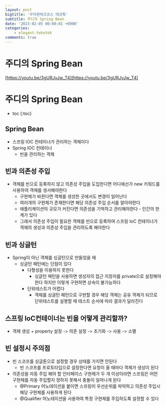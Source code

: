 ```yaml
---
layout: post
bigtitle: '우아한테크코스 테코톡'
subtitle: 주디의 Spring Bean
date: '2023-02-05 00:00:01 +0900'
categories:
    - elegant-tekotok
comments: true
---
```


# 주디의 Spring Bean
[https://youtu.be/3gURJvJw_T4](https://youtu.be/3gURJvJw_T4)

# 주디의 Spring Bean
* toc
{:toc}

## Spring Bean
+ 스프링 IOC 컨테이너가 관리하는 객체이다 
+ Spring IOC 컨테이너 
  + 빈을 관리하는 객체

## 빈과 의존성 주입 
+ 객체를 빈으로 등록하지 않고 의존성 주입을 도입한다면 어디에선가 new 키워드를 사용하여 객체를 생서해야한다
  + 구현체가 바뀐다면 객체를 생성한 곳에서도 변경이 일어난다 
  + 여러개의 구현체가 존재한다면 해당 의존성 주입 순서를 알아야한다 
  + 애플리케이션의 규모가 커진다면 의존성을 기억하고 관리해야한다 - 인간의 한계가 있다 
  + 그래서 의존성 주입이 필요한 객체를 빈으로 등록하여 스프링 IoC 컨테이너가 객체의 생성과 의존성 주입을 관리하도록 해야한다

## 빈과 싱글턴 
+ Spring이 아닌 객체를 싱글턴으로 만들었을 때 
  + 싱글턴 패턴에는 단점이 있다 
    + 다형성을 이용하지 못한다 
      + 싱글턴 패턴을 사용하면 생성자의 접근 지정자를 private으로 설정해야한다 하지만 이렇게 구현하면 상속이 불가능하다
    + 단위테스트가 어렵다 
      + 객체를 싱글턴 패턴으로 구현할 경우 해당 객체는 공유 객체가 되므로 단위테스트를 실행할 때 테스트 순서에 따라 결과가 달라진다 

## 스프링 IoC컨테이너는 빈을 어떻게 관리할까?
+ 객체 생성 + property 설정 -> 의존 설정 -> 초기화 -> 사용 -> 소멸

## 빈 설정시 주의점 
+ 빈 스코프를 싱글톤으로 설정할 경우 상태를 가지면 안된다 
  + 빈 스코프를 프로토타입으로 설정한다면 요청이 올 때마다 객체가 생성이 된다 
+ 의존성을 자동 주입 해야 할 인터페이스 구현체가 두 개 이상이라면 스프링은 어떤 구현체를 자동 주입할지 정하지 못해서 충돌이 일어나게 된다 
  + @Primary 어노테이션을 붙이면 스프링이 우선순위를 파악하고 의존성 주입시 해당 구현체를 사용하게 된다 
  + @Qualifier 어노테이션을 사용하여 특정 구현체를 주입하도록 설정할 수 있다 
